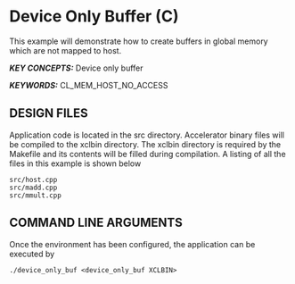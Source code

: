 Device Only Buffer (C)
======================

This example will demonstrate how to create buffers in global memory which are not mapped to host.

***KEY CONCEPTS:*** Device only buffer

***KEYWORDS:*** CL_MEM_HOST_NO_ACCESS

##  DESIGN FILES
Application code is located in the src directory. Accelerator binary files will be compiled to the xclbin directory. The xclbin directory is required by the Makefile and its contents will be filled during compilation. A listing of all the files in this example is shown below

```
src/host.cpp
src/madd.cpp
src/mmult.cpp
```

##  COMMAND LINE ARGUMENTS
Once the environment has been configured, the application can be executed by
```
./device_only_buf <device_only_buf XCLBIN>
```

